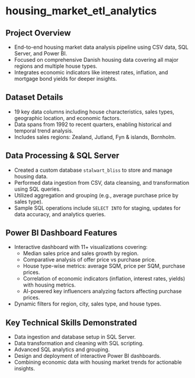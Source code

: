 # housing_market_etl_analytics

## Project Overview
- End-to-end housing market data analysis pipeline using CSV data, SQL Server, and Power BI.
- Focused on comprehensive Danish housing data covering all major regions and multiple house types.
- Integrates economic indicators like interest rates, inflation, and mortgage bond yields for deeper insights.

## Dataset Details
- 19 key data columns including house characteristics, sales types, geographic location, and economic factors.
- Data spans from 1992 to recent quarters, enabling historical and temporal trend analysis.
- Includes sales regions: Zealand, Jutland, Fyn & islands, Bornholm.

## Data Processing & SQL Server
- Created a custom database `stalwart_bliss` to store and manage housing data.
- Performed data ingestion from CSV, data cleansing, and transformation using SQL queries.
- Utilized aggregation and grouping (e.g., average purchase price by sales type).
- Sample SQL operations include `SELECT INTO` for staging, updates for data accuracy, and analytics queries.

## Power BI Dashboard Features
- Interactive dashboard with 11+ visualizations covering:
  - Median sales price and sales growth by region.
  - Comparative analysis of offer price vs purchase price.
  - House type-wise metrics: average SQM, price per SQM, purchase prices.
  - Correlation of economic indicators (inflation, interest rates, yields) with housing metrics.
  - AI-powered key influencers analyzing factors affecting purchase prices.
- Dynamic filters for region, city, sales type, and house types.

## Key Technical Skills Demonstrated
- Data ingestion and database setup in SQL Server.
- Data transformation and cleaning with SQL scripting.
- Advanced SQL analytics and grouping.
- Design and deployment of interactive Power BI dashboards.
- Combining economic data with housing market trends for actionable insights.

